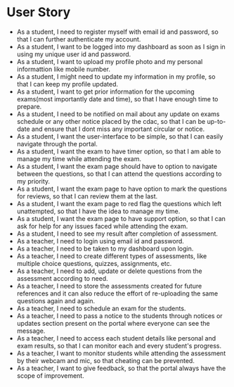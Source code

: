 # User Story 
- As a student, I need to register myself with email id and password, so that I can further authenticate my account.
- As a student, I want to be logged into my dashboard as soon as I sign in using my unique user id and password.
- As a student, I want to upload my profile photo and my personal informattion like mobile number.
- As a student, I might need to update my information in my profile, so that I can keep my profile updated.
- As a student, I want to get prior information for the upcoming exams(most importantly date and time), so that I have enough time to prepare.
- As a student, I need to be notified on mail about any update on exams schedule or any other notice placed by the cdac, so that I can be up-to-date and ensure that I dont miss any important circular or notice.
- As a student, I want the user-interface to be simple, so that I can easily navigate through the portal.
- As a student, I want the exam to have timer option, so that I am able to manage my time while attending the exam.
- As a student, I want the exam page should have to option to navigate between the questions, so that I can attend the questions according to my priority.
- As a student, I want the exam page to have option to mark the questions for reviews, so that I can review them at the last.
- As a student, I want the exam page to red flag the questions which left unattempted, so that I have the idea to manage my time.
- As a student, I want the exam page to have support option, so that I can ask for help for any issues faced while attending the exam.
- As a student, I need to see my result after completion of assessment.
- As a teacher, I need to login using email id and password.
- As a teacher, I need to be taken to my dashboard upon login.
- As a teacher, I need to create different types of assessments, like multiple choice questions, quizzes, assignments, etc.
- As a teacher, I need to add, update or delete questions from the assessment according to need.
- As a teacher, I need to store the assessments created for future references and it can also reduce the effort of re-uploading the same questions again and again.
- As a teacher, I need to schedule an exam for the students.
- As a teacher, I need to pass a notice to the students through notices or updates section present on the portal where everyone can see the message.
- As a teacher, I need to access each student details like personal and exam results, so that I can monitor each and every student's progress.
- As a teacher, I want to monitor students while attending the assessment by their webcam and mic, so that cheating can be prevented.
- As a teacher, I want to give feedback, so that the portal always have the scope of improvement. 
